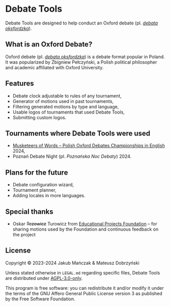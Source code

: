 # Debate Tools

Debate Tools are designed to help conduct an Oxford debate (pl. _[debata oksfordzka](https://pl.wikipedia.org/wiki/Debata_oksfordzka)_).

## What is an Oxford Debate?

Oxford debate (pl. _[debata oksfordzka](https://pl.wikipedia.org/wiki/Debata_oksfordzka)_) is a debate format popular in Poland. It was popularized by Zbigniew Pełczyński, a Polish political philosopher and academic affiliated with Oxford University.

## Features

- Debate clock adjustable to rules of any tournament,
- Generator of motions used in past tournaments,
- Filtering generated motions by type and language,
- Usable logos of tournaments that used Debate Tools,
- Submitting custom logos.

## Tournaments where Debate Tools were used

- [Musketeers of Words – Polish Oxford Debates Championships in English](http://musketeersofwords.eu/) 2024,
- Poznań Debate Night (pl. _Poznańska Noc Debaty_) 2024.

## Plans for the future

- Debate configuration wizard,
- Tournament planner,
- Adding locales in more languages.

## Special thanks

- Oskar ~~Tezowicz~~ Turowicz from [Educational Projects Foundation](https://projektyedukacyjne.org/) – for sharing motions used by the Foundation and continuous feedback on the project

## License

Copyright © 2023-2024 Jakub Mańczak & Mateusz Dobrzyński

Unless stated otherwise in `LEGAL.md` regarding specific files, Debate Tools are distributed under [AGPL-3.0-only](LICENSE).

This program is free software: you can redistribute it and/or modify it under the terms of the GNU Affero General Public License version 3 as published by the Free Software Foundation.

